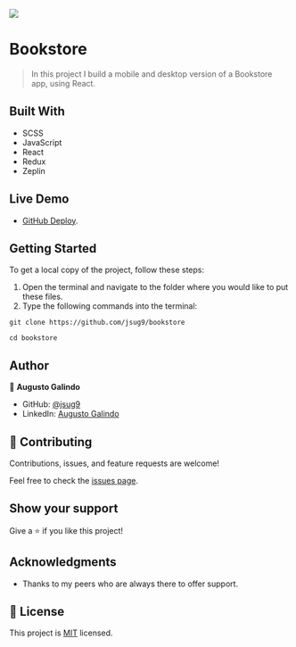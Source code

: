 ![](https://img.shields.io/badge/Microverse-blueviolet)

# Bookstore

> In this project I build a mobile and desktop version of a Bookstore app, using React.

## Built With

- SCSS
- JavaScript
- React
- Redux
- Zeplin

## Live Demo

- [GitHub Deploy](https://jsug9.github.io/bookstore/).

## Getting Started

To get a local copy of the project, follow these steps: 
1. Open the terminal and navigate to the folder where you would like to put these files.
2. Type the following commands into the terminal: 
 ```
 git clone https://github.com/jsug9/bookstore
 ```
 ```
 cd bookstore
 ```

## Author

👤 **Augusto Galindo**

- GitHub: [@jsug9](https://github.com/jsug9)
- LinkedIn: [Augusto Galindo](https://www.linkedin.com/in/augustogalindo/)

## 🤝 Contributing

Contributions, issues, and feature requests are welcome!

Feel free to check the [issues page](https://github.com/jsug9/bookstore/issues).
## Show your support

Give a ⭐️ if you like this project!

## Acknowledgments

- Thanks to my peers who are always there to offer support. 

## 📝 License

This project is [MIT](./LICENSE) licensed.